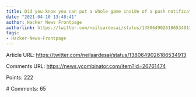 ```yaml
---
title: Did you know you can put a whole game inside of a push notification
date: "2021-04-10 13:48:41"
author: Hacker News Frontpage
authorlink: https://twitter.com/neilsardesai/status/1380649026186534913
tags:
- Hacker-News-Frontpage
---
```


<p>Article URL: <a href="https://twitter.com/neilsardesai/status/1380649026186534913">https://twitter.com/neilsardesai/status/1380649026186534913</a></p>
<p>Comments URL: <a href="https://news.ycombinator.com/item?id=26761474">https://news.ycombinator.com/item?id=26761474</a></p>
<p>Points: 222</p>
<p># Comments: 65</p>
